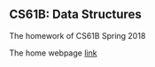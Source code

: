 ## CS61B: Data Structures

The homework of CS61B Spring 2018

The home webpage [link](https://sp18.datastructur.es/)
